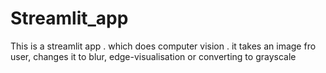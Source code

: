 # Streamlit_app
This is a streamlit app . which does computer vision . it takes an image fro user, changes it to blur, edge-visualisation or converting to grayscale
